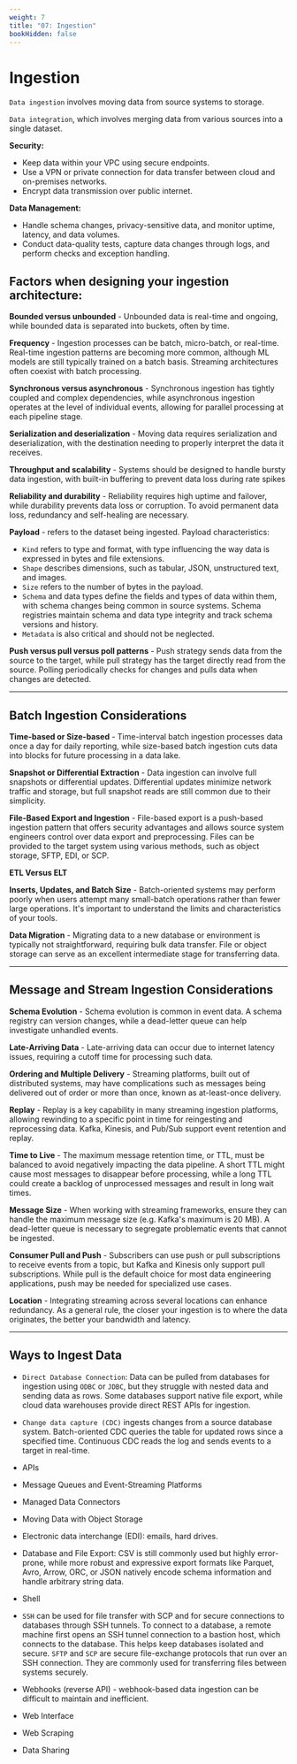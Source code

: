 ```yaml
---
weight: 7
title: "07: Ingestion"
bookHidden: false
---
```


# Ingestion

`Data ingestion` involves moving data from source systems to storage.

`Data integration`, which involves merging data from various sources into a single dataset.

**Security:**

- Keep data within your VPC using secure endpoints.
- Use a VPN or private connection for data transfer between cloud and on-premises networks.
- Encrypt data transmission over public internet.

**Data Management:**

- Handle schema changes, privacy-sensitive data, and monitor uptime, latency, and data volumes.
- Conduct data-quality tests, capture data changes through logs, and perform checks and exception handling.

## Factors when designing your ingestion architecture:

**Bounded versus unbounded** - Unbounded data is real-time and ongoing, while bounded data is separated into buckets, often by time.

**Frequency** - Ingestion processes can be batch, micro-batch, or real-time. Real-time ingestion patterns are becoming more common, although ML models are still typically trained on a batch basis. Streaming architectures often coexist with batch processing.

**Synchronous versus asynchronous** - Synchronous ingestion has tightly coupled and complex dependencies, while asynchronous ingestion operates at the level of individual events, allowing for parallel processing at each pipeline stage.

**Serialization and deserialization** - Moving data requires serialization and deserialization, with the destination needing to properly interpret the data it receives.

**Throughput and scalability** - Systems should be designed to handle bursty data ingestion, with built-in buffering to prevent data loss during rate spikes

**Reliability and durability** - Reliability requires high uptime and failover, while durability prevents data loss or corruption. To avoid permanent data loss, redundancy and self-healing are necessary.

**Payload** -  refers to the dataset being ingested. Payload characteristics:
- `Kind` refers to type and format, with type influencing the way data is expressed in bytes and file extensions.
- `Shape` describes dimensions, such as tabular, JSON, unstructured text, and images.
- `Size` refers to the number of bytes in the payload.
- `Schema` and data types define the fields and types of data within them, with schema changes being common in source systems. Schema registries maintain schema and data type integrity and track schema versions and history.
- `Metadata` is also critical and should not be neglected.

**Push versus pull versus poll patterns** - Push strategy sends data from the source to the target, while pull strategy has the target directly read from the source. Polling periodically checks for changes and pulls data when changes are detected.

---
## Batch Ingestion Considerations

**Time-based or Size-based** - Time-interval batch ingestion processes data once a day for daily reporting, while size-based batch ingestion cuts data into blocks for future processing in a data lake.

**Snapshot or Differential Extraction** - Data ingestion can involve full snapshots or differential updates. Differential updates minimize network traffic and storage, but full snapshot reads are still common due to their simplicity.

**File-Based Export and Ingestion** - File-based export is a push-based ingestion pattern that offers security advantages and allows source system engineers control over data export and preprocessing. Files can be provided to the target system using various methods, such as object storage, SFTP, EDI, or SCP.

**ETL Versus ELT**

**Inserts, Updates, and Batch Size** - Batch-oriented systems may perform poorly when users attempt many small-batch operations rather than fewer large operations. It's important to understand the limits and characteristics of your tools.

**Data Migration** - Migrating data to a new database or environment is typically not straightforward, requiring bulk data transfer. File or object storage can serve as an excellent intermediate stage for transferring data.

---
## Message and Stream Ingestion Considerations


**Schema Evolution** - Schema evolution is common in event data. A schema registry can version changes, while a dead-letter queue can help investigate unhandled events.

**Late-Arriving Data** - Late-arriving data can occur due to internet latency issues, requiring a cutoff time for processing such data.

**Ordering and Multiple Delivery** - Streaming platforms, built out of distributed systems, may have complications such as messages being delivered out of order or more than once, known as at-least-once delivery.

**Replay** - Replay is a key capability in many streaming ingestion platforms, allowing rewinding to a specific point in time for reingesting and reprocessing data. Kafka, Kinesis, and Pub/Sub support event retention and replay.

**Time to Live** - The maximum message retention time, or TTL, must be balanced to avoid negatively impacting the data pipeline. A short TTL might cause most messages to disappear before processing, while a long TTL could create a backlog of unprocessed messages and result in long wait times.

**Message Size** - When working with streaming frameworks, ensure they can handle the maximum message size (e.g. Kafka's maximum is 20 MB). A dead-letter queue is necessary to segregate problematic events that cannot be ingested.

**Consumer Pull and Push** - Subscribers can use push or pull subscriptions to receive events from a topic, but Kafka and Kinesis only support pull subscriptions. While pull is the default choice for most data engineering applications, push may be needed for specialized use cases.

**Location** - Integrating streaming across several locations can enhance redundancy. As a general rule, the closer your ingestion is to where the data originates, the better your bandwidth and latency.

---
## Ways to Ingest Data

- `Direct Database Connection`: Data can be pulled from databases for ingestion using `ODBC` or `JDBC`, but they struggle with nested data and sending data as rows. Some databases support native file export, while cloud data warehouses provide direct REST APIs for ingestion.

- `Change data capture (CDC)` ingests changes from a source database system. Batch-oriented CDC queries the table for updated rows since a specified time. Continuous CDC reads the log and sends events to a target in real-time.
  
- APIs

- Message Queues and Event-Streaming Platforms

- Managed Data Connectors

- Moving Data with Object Storage

- Electronic data interchange (EDI): emails, hard drives.

- Database and File Export: CSV is still commonly used but highly error-prone, while more robust and expressive export formats like Parquet, Avro, Arrow, ORC, or JSON natively encode schema information and handle arbitrary string data.

- Shell

- `SSH` can be used for file transfer with SCP and for secure connections to databases through SSH tunnels. To connect to a database, a remote machine first opens an SSH tunnel connection to a bastion host, which connects to the database. This helps keep databases isolated and secure. `SFTP` and `SCP` are secure file-exchange protocols that run over an SSH connection. They are commonly used for transferring files between systems securely. 

- Webhooks (reverse API) - webhook-based data ingestion can be difficult to maintain and inefficient.

- Web Interface

- Web Scraping

- Data Sharing